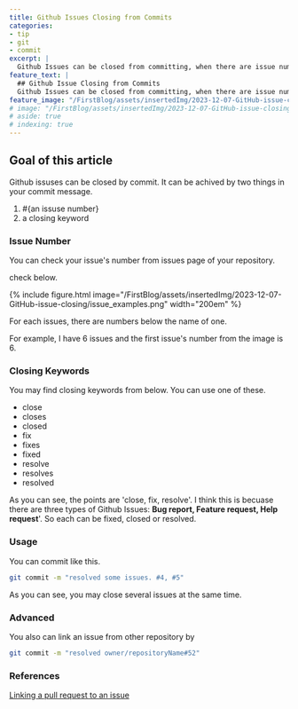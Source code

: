 ```yaml
---
title: Github Issues Closing from Commits
categories:
- tip
- git
- commit
excerpt: |
  Github Issues can be closed from committing, when there are issue number and keyword for closing.
feature_text: |
  ## Github Issue Closing from Commits
  Github Issues can be closed from committing, when there are issue number and keyword for closing.
feature_image: "/FirstBlog/assets/insertedImg/2023-12-07-GitHub-issue-closing/githubImage.png"
# image: "/FirstBlog/assets/insertedImg/2023-12-07-GitHub-issue-closing/githubImage.png"
# aside: true
# indexing: true
---
```


## Goal of this article
Github issuses can be closed by commit. It can be achived by two things in your commit message.
1. #{an issuse number}
1. a closing keyword

### Issue Number
You can check your issue's number from issues page of your repository.

check below.

{% include figure.html image="/FirstBlog/assets/insertedImg/2023-12-07-GitHub-issue-closing/issue_examples.png" width="200em"  %}

For each issues, there are numbers below the name of one.

For example, I have 6 issues and the first issue's number from the image is 6. 

### Closing Keywords

You may find closing keywords from below. You can use one of these.

- close
- closes
- closed
- fix
- fixes
- fixed
- resolve
- resolves
- resolved

As you can see, the points are 'close, fix, resolve'. I think this is becuase there are three types of Github Issues: **Bug report, Feature request, Help request**'. So each can be fixed, closed or resolved.

### Usage

You can commit like this.

```bash
git commit -m "resolved some issues. #4, #5"
```

As you can see, you may close several issues at the same time.

### Advanced

You also can link an issue from other repository by

```bash
git commit -m "resolved owner/repositoryName#52"
```

### References

[Linking a pull request to an issue](https://docs.github.com/en/issues/tracking-your-work-with-issues/linking-a-pull-request-to-an-issue/ "Linking a pull request to an issue")